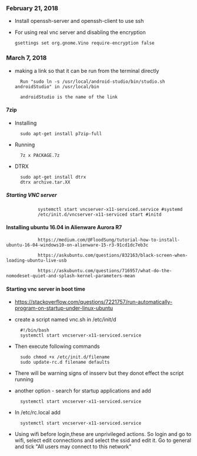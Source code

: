 ### February 21, 2018

  * Install openssh-server and openssh-client to use ssh
  
  * For using real vnc server and disabling the encryption
  
        gsettings set org.gnome.Vino require-encryption false
        
### March 7, 2018

* making a link so that it can be run from the terminal directly 

		Run "sudo ln -s /usr/local/android-studio/bin/studio.sh androidStudio" in /usr/local/bin
		
		androidStudio is the name of the link

#### 7zip

* Installing

		sudo apt-get install p7zip-full

* Running

		7z x PACKAGE.7z 
				
* DTRX

		sudo apt-get install dtrx
		dtrx archive.tar.XX

##### Starting VNC server

                systemctl start vncserver-x11-serviced.service #systemd
                /etc/init.d/vncserver-x11-serviced start #initd
                
#### Installing ubuntu 16.04 in Alienware Aurora R7

                https://medium.com/@FloodSung/tutorial-how-to-install-ubuntu-16-04-windows10-on-alienware-15-r3-91cd1dc7eb3c
                
                https://askubuntu.com/questions/832163/black-screen-when-loading-ubuntu-live-usb
                
                https://askubuntu.com/questions/716957/what-do-the-nomodeset-quiet-and-splash-kernel-parameters-mean

#### Starting vnc server in boot time

* https://stackoverflow.com/questions/7221757/run-automatically-program-on-startup-under-linux-ubuntu

* create a script named vnc.sh in /etc/init/d

		#!/bin/bash
		systemctl start vncserver-x11-serviced.service

* Then execute following commands

		sudo chmod +x /etc/init.d/filename 
		sudo update-rc.d filename defaults 
		
* There will be warning signs of insserv but they donot effect the script running

* another option - search for startup applications and add

		systemctl start vncserver-x11-serviced.service

* In /etc/rc.local add

		systemctl start vncserver-x11-serviced.service
		
* Using wifi before login,these are unprivileged actions. So login and go to wifi, select edit connections and select the ssid and edit it. Go to general and tick "All users may connect to this network"


